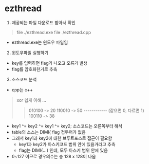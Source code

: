 # ezthread
1. 제공되는 파일 다운로드 받아서 확인
> file ./ezthread.exe
> file ./ezthread.cpp
- ezthread.exe는 윈도우 파일임

2. 윈도우파일 실행하기
- key를 입력하면 flag가 나오고 오류가 발생
- flag를 암호화한거로 추측

3. 소스코드 분석
- cpp는 c++
> xor 쉽게 이해 ...
>> 010100 -> 20
>> 110010 -> 50
>> ------------ (같으면 0, 다르면 1)
>> 100110 -> 38
- key1 ^= key2 ^= key1 ^= key2; 소스코드는 오른쪽부터 해석
- table의 소스는 DIMI{ flag 접두어가 없음
- 그래서 key1과 key2에 대한 브루트포스로 접근이 필요함
    - key1과 key2가 아스키코드 범위 안에 있을거라고 추측
    - flag는 DIMI{...} 인데, 모두 아스키 범위 안에 있음
- 0~127 이므로 경우의수는 총 128 x 128이 나옴
